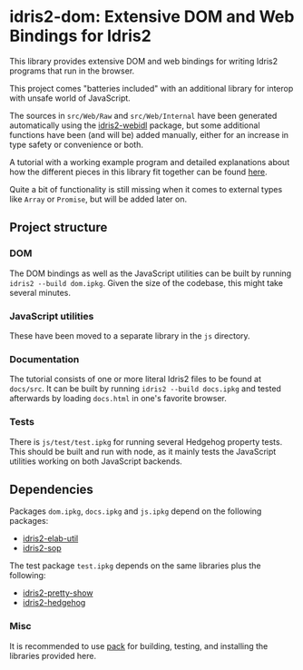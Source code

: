 # idris2-dom: Extensive DOM and Web Bindings for Idris2

This library provides extensive DOM and web bindings for
writing Idris2 programs that run in the browser.

This project comes "batteries included" with an additional
library for interop with unsafe world of JavaScript.

The sources in `src/Web/Raw` and `src/Web/Internal`
have been generated automatically using
the [idris2-webidl](https://github.com/stefan-hoeck/idris2-webidl)
package, but some additional functions have been (and will be) added
manually, either for an increase in type safety or convenience or both.

A tutorial with a working example program and detailed
explanations about how the different pieces in this library fit
together can be found [here](docs/src/Tutorial.md).

Quite a bit of functionality is still missing when it comes
to external types like `Array` or `Promise`, but will be added
later on.

## Project structure

### DOM
The DOM bindings as well as the JavaScript utilities can be built
by running `idris2 --build dom.ipkg`. Given the size of the codebase,
this might take several minutes.

### JavaScript utilities
These have been moved to a separate library in the `js` directory.

### Documentation
The tutorial consists of one or more literal Idris2 files to be
found at `docs/src`. It can be built by running `idris2 --build docs.ipkg`
and tested afterwards by loading `docs.html` in one's favorite browser.

### Tests
There is `js/test/test.ipkg` for running several Hedgehog property tests.
This should be built and run with node, as it mainly tests the
JavaScript utilities working on both JavaScript backends.

## Dependencies

Packages `dom.ipkg`, `docs.ipkg` and `js.ipkg` depend on the following packages:

* [idris2-elab-util](https://github.com/stefan-hoeck/idris2-elab-util)
* [idris2-sop](https://github.com/stefan-hoeck/idris2-sop)

The test package `test.ipkg` depends on the same libraries plus
the following:

* [idris2-pretty-show](https://github.com/stefan-hoeck/idris2-pretty-show)
* [idris2-hedgehog](https://github.com/stefan-hoeck/idris2-hedgehog)

### Misc

It is recommended to use
[pack](https://github.com/stefan-hoeck/idris2-pack)
for building, testing, and installing the libraries provided here.
